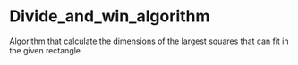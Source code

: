 # Divide_and_win_algorithm
Algorithm that calculate the dimensions of the largest squares that can fit in the given rectangle
